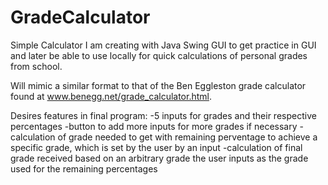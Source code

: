 # GradeCalculator

Simple Calculator I am creating with Java Swing GUI to get practice in GUI and later be able to use locally for quick calculations of 
personal grades from school.

Will mimic a similar format to that of the Ben Eggleston grade calculator found at www.benegg.net/grade_calculator.html.

Desires features in final program:
-5 inputs for grades and their respective percentages
-button to add more inputs for more grades if necessary
-calculation of grade needed to get with remaining perventage to achieve a specific grade, which is set by the user by an input
-calculation of final grade received based on an arbitrary grade the user inputs as the grade used for the remaining percentages 
